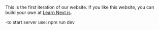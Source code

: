 This is the first iteration of our website. If you like this website, you can build your own at [Learn Next.js](https://nextjs.org/learn).

-to start server use: npm run dev
